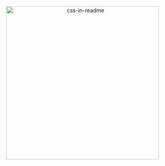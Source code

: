 

<div align="center">
    <img src="example.svg" width="400" height="400" alt="css-in-readme">
</div>



